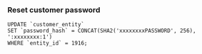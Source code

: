 ### Reset customer password
```
UPDATE `customer_entity`
SET `password_hash` = CONCAT(SHA2('xxxxxxxxPASSWORD', 256), ':xxxxxxxx:1')
WHERE `entity_id` = 1916;
```
